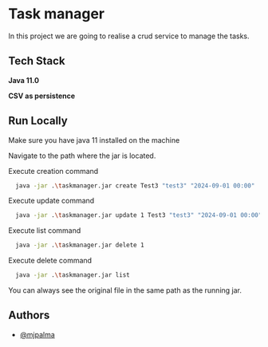 # Task manager

In this project we are going to realise a crud service to manage the tasks. 

## Tech Stack

**Java 11.0** 

**CSV as persistence** 
## Run Locally

Make sure you have java 11 installed on the machine

Navigate to the path where the jar is located.

Execute creation command
```bash
  java -jar .\taskmanager.jar create Test3 "test3" "2024-09-01 00:00"
```

Execute update command

```bash
  java -jar .\taskmanager.jar update 1 Test3 "test3" "2024-09-01 00:00" false
```


Execute list command

```bash
  java -jar .\taskmanager.jar delete 1
```

Execute delete command

```bash
  java -jar .\taskmanager.jar list
```

You can always see the original file in the same path as the running jar.

## Authors

- [@mjpalma](https://www.github.com/mjpalma)

